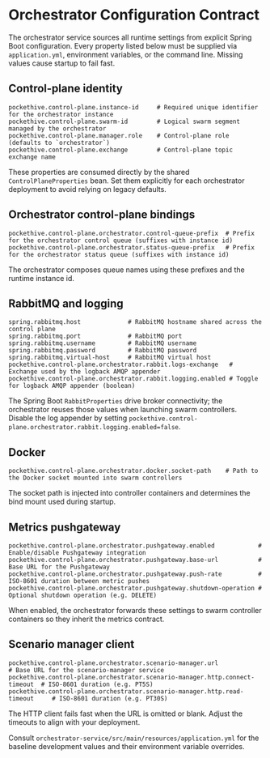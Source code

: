 # Orchestrator Configuration Contract

The orchestrator service sources all runtime settings from explicit Spring Boot
configuration. Every property listed below must be supplied via
`application.yml`, environment variables, or the command line. Missing values
cause startup to fail fast.

## Control-plane identity

```
pockethive.control-plane.instance-id     # Required unique identifier for the orchestrator instance
pockethive.control-plane.swarm-id        # Logical swarm segment managed by the orchestrator
pockethive.control-plane.manager.role    # Control-plane role (defaults to `orchestrator`)
pockethive.control-plane.exchange        # Control-plane topic exchange name
```

These properties are consumed directly by the shared `ControlPlaneProperties`
bean. Set them explicitly for each orchestrator deployment to avoid relying on
legacy defaults.

## Orchestrator control-plane bindings

```
pockethive.control-plane.orchestrator.control-queue-prefix  # Prefix for the orchestrator control queue (suffixes with instance id)
pockethive.control-plane.orchestrator.status-queue-prefix   # Prefix for the orchestrator status queue (suffixes with instance id)
```

The orchestrator composes queue names using these prefixes and the runtime
instance id.

## RabbitMQ and logging

```
spring.rabbitmq.host             # RabbitMQ hostname shared across the control plane
spring.rabbitmq.port             # RabbitMQ port
spring.rabbitmq.username         # RabbitMQ username
spring.rabbitmq.password         # RabbitMQ password
spring.rabbitmq.virtual-host     # RabbitMQ virtual host
pockethive.control-plane.orchestrator.rabbit.logs-exchange   # Exchange used by the logback AMQP appender
pockethive.control-plane.orchestrator.rabbit.logging.enabled # Toggle for logback AMQP appender (boolean)
```

The Spring Boot `RabbitProperties` drive broker connectivity; the orchestrator
reuses those values when launching swarm controllers. Disable the log appender
by setting `pockethive.control-plane.orchestrator.rabbit.logging.enabled=false`.

## Docker

```
pockethive.control-plane.orchestrator.docker.socket-path    # Path to the Docker socket mounted into swarm controllers
```

The socket path is injected into controller containers and determines the bind
mount used during startup.

## Metrics pushgateway

```
pockethive.control-plane.orchestrator.pushgateway.enabled            # Enable/disable Pushgateway integration
pockethive.control-plane.orchestrator.pushgateway.base-url           # Base URL for the Pushgateway
pockethive.control-plane.orchestrator.pushgateway.push-rate          # ISO-8601 duration between metric pushes
pockethive.control-plane.orchestrator.pushgateway.shutdown-operation # Optional shutdown operation (e.g. DELETE)
```

When enabled, the orchestrator forwards these settings to swarm controller
containers so they inherit the metrics contract.

## Scenario manager client

```
pockethive.control-plane.orchestrator.scenario-manager.url                # Base URL for the scenario-manager service
pockethive.control-plane.orchestrator.scenario-manager.http.connect-timeout  # ISO-8601 duration (e.g. PT5S)
pockethive.control-plane.orchestrator.scenario-manager.http.read-timeout     # ISO-8601 duration (e.g. PT30S)
```

The HTTP client fails fast when the URL is omitted or blank. Adjust the
timeouts to align with your deployment.

Consult `orchestrator-service/src/main/resources/application.yml` for the
baseline development values and their environment variable overrides.

